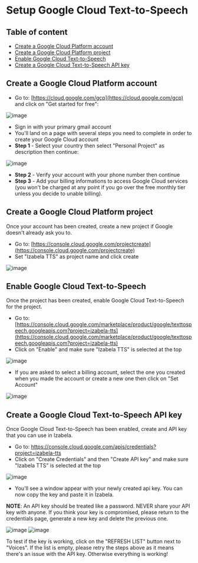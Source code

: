 # Setup Google Cloud Text-to-Speech
## Table of content
* [Create a Google Cloud Platform account](#create-a-google-cloud-platform-account)
* [Create a Google Cloud Platform project](#create-a-google-cloud-platform-project)
* [Enable Google Cloud Text-to-Speech](#enable-google-cloud-text-to-speech)
* [Create a Google Cloud Text-to-Speech API key](#create-a-google-cloud-text-to-speech-api-key)


## Create a Google Cloud Platform account
* Go to: [https://cloud.google.com/gcp](https://cloud.google.com/gcp) and click on "Get started for free":

![image](https://user-images.githubusercontent.com/15323067/137848375-bd6811dd-fa22-46a5-81d7-a6c744af37fd.png)

* Sign in with your primary gmail account
* You'll land on a page with several steps you need to complete in order to create your Google Cloud account
* **Step 1** - Select your country then select "Personal Project" as description then continue:

![image](https://user-images.githubusercontent.com/15323067/137991353-5bde8a49-eae9-4f02-afef-1d3db6daa822.png)

* **Step 2** - Verify your account with your phone number then continue
* **Step 3** - Add your billing informations to access Google Cloud services (you won't be charged at any point if you go over the free monthly tier unless you decide to unable billing).

## Create a Google Cloud Platform project
Once your account has been created, create a new project if Google doesn't already ask you to.
* Go to: [https://console.cloud.google.com/projectcreate](https://console.cloud.google.com/projectcreate)
* Set "Izabela TTS" as project name and click create

![image](https://user-images.githubusercontent.com/15323067/139527826-61fd9f5e-5479-4249-8cd3-2c7728903eb9.png)

## Enable Google Cloud Text-to-Speech
Once the project has been created, enable Google Cloud Text-to-Speech for the project.
* Go to: [https://console.cloud.google.com/marketplace/product/google/texttospeech.googleapis.com?project=izabela-tts](https://console.cloud.google.com/marketplace/product/google/texttospeech.googleapis.com?project=izabela-tts)
* Click on "Enable" and make sure "Izabela TTS" is selected at the top

![image](https://user-images.githubusercontent.com/15323067/139528672-fc8693e5-c549-4d86-8972-9c2e76046c03.png)

* If you are asked to select a billing account, select the one you created when you made the account or create a new one then click on "Set Account"

![image](https://user-images.githubusercontent.com/15323067/139528834-66c0da25-a277-497e-b1ee-3e3808c34812.png)


## Create a Google Cloud Text-to-Speech API key
Once Google Cloud Text-to-Speech has been enabled, create and API key that you can use in Izabela.
* Go to: https://console.cloud.google.com/apis/credentials?project=izabela-tts
* Click on "Create Credentials" and then "Create API key" and make sure "Izabela TTS" is selected at the top

![image](https://user-images.githubusercontent.com/15323067/141654899-3ea0b5fe-c776-4850-a732-451b46062614.png)

* You'll see a window appear with your newly created api key. You can now copy the key and paste it in Izabela. 

**NOTE**: An API key should be treated like a password. NEVER share your API key with anyone. If you think your key is compromised, please return to the credentials page, generate a new key and delete the previous one.

![image](https://user-images.githubusercontent.com/15323067/141655040-4275c4a8-7861-4a91-a730-d8a60e528d21.png)
![image](https://user-images.githubusercontent.com/15323067/141655217-c0ae39f5-90c5-4841-b76e-7130369f228f.png)

To test if the key is working, click on the "REFRESH LIST" button next to "Voices". If the list is empty, please retry the steps above as it means there's an issue with the API key. Otherwise everything is working!



